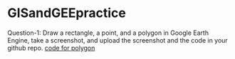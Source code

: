 # GISandGEEpractice
Question-1: Draw a rectangle, a point, and a polygon in Google Earth Engine, take a screenshot, and upload the screenshot and the code in your github repo.
[code for polygon](https://code.earthengine.google.com/0eaec9c7b968d426276f3f00269085bc)
